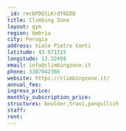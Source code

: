 ```yaml
---
_id: recbPDQlLKrdf6EDQ
title: Climbing Zone
layout: gym
region: Umbria
city: Perugia
address: Viale Pietro Conti
latitude: 43.071315
longitude: 12.32498
email: info@climbingzone.it
phone: 3387042366
website: https://climbingzone.it/
annual_fee: 
ingress_price: 
monthly_subscription_price: 
structures: boulder,travi,pangullich
staff: 
rent: 
---
```


